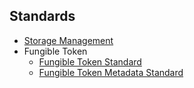## Standards

- [Storage Management](StorageManagement.md)
- Fungible Token
    - [Fungible Token Standard](Tokens/FungibleTokenCore.md)
    - [Fungible Token Metadata Standard](Tokens/FungibleTokenMetadata.md)
